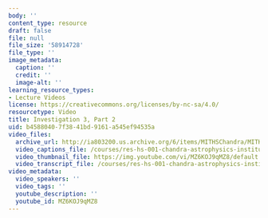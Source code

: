 ```yaml
---
body: ''
content_type: resource
draft: false
file: null
file_size: '58914728'
file_type: ''
image_metadata:
  caption: ''
  credit: ''
  image-alt: ''
learning_resource_types:
- Lecture Videos
license: https://creativecommons.org/licenses/by-nc-sa/4.0/
resourcetype: Video
title: Investigation 3, Part 2
uid: b4588040-7f38-41bd-9161-a545ef94535a
video_files:
  archive_url: http://ia803200.us.archive.org/6/items/MITHSChandra/MITHS_chandra_3_02_300k.mp4
  video_captions_file: /courses/res-hs-001-chandra-astrophysics-institute/MZ6KOJ9qMZ8_captions.webvtt
  video_thumbnail_file: https://img.youtube.com/vi/MZ6KOJ9qMZ8/default.jpg
  video_transcript_file: /courses/res-hs-001-chandra-astrophysics-institute/MZ6KOJ9qMZ8_transcript.pdf
video_metadata:
  video_speakers: ''
  video_tags: ''
  youtube_description: ''
  youtube_id: MZ6KOJ9qMZ8
---
```

